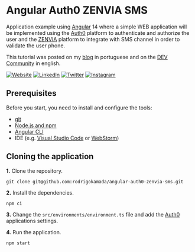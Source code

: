 # Angular Auth0 ZENVIA SMS


Application example using [Angular](https://angular.io/) 14 where a simple WEB application will be implemented using the [Auth0](https://auth0.com/) platform to authenticate and authorize the user and the [ZENVIA](https://www.zenvia.com/) platform to integrate with SMS channel in order to validate the user phone.

This tutorial was posted on my [blog](https://rodrigo.kamada.com.br/blog/validando-o-telefone-do-usuario-por-sms-no-auth0-usando-a-zenvia) in portuguese and on the [DEV Community](https://dev.to/rodrigokamada/validating-the-user-phone-by-sms-on-auth0-using-zenvia-2ie3) in english.



[![Website](https://shields.braskam.com/v1/shields?name=website&format=rectangle&size=small&radius=5)](https://rodrigo.kamada.com.br)
[![LinkedIn](https://shields.braskam.com/v1/shields?name=linkedin&format=rectangle&size=small&radius=5)](https://www.linkedin.com/in/rodrigokamada)
[![Twitter](https://shields.braskam.com/v1/shields?name=twitter&format=rectangle&size=small&radius=5&socialAccount=rodrigokamada)](https://twitter.com/rodrigokamada)
[![Instagram](https://shields.braskam.com/v1/shields?name=instagram&format=rectangle&size=small&radius=5)](https://www.instagram.com/rodrigokamada/)



## Prerequisites


Before you start, you need to install and configure the tools:

* [git](https://git-scm.com/)
* [Node.js and npm](https://nodejs.org/)
* [Angular CLI](https://angular.io/cli)
* IDE (e.g. [Visual Studio Code](https://code.visualstudio.com/) or [WebStorm](https://www.jetbrains.com/webstorm/))



## Cloning the application


**1.** Clone the repository.

```shell
git clone git@github.com:rodrigokamada/angular-auth0-zenvia-sms.git
```

**2.** Install the dependencies.

```shell
npm ci
```

**3.** Change the `src/environments/environment.ts` file and add the [Auth0](https://app.zenvia.com/home/api) applications settings. 

**4.** Run the application.

```shell
npm start
```

